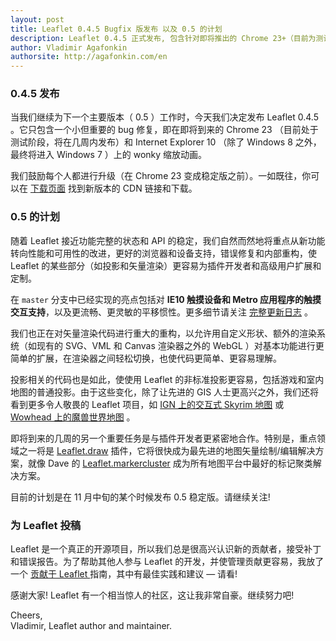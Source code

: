 ```yaml
---
layout: post
title: Leaflet 0.4.5 Bugfix 版发布 以及 0.5 的计划
description: Leaflet 0.4.5 正式发布, 包含针对即将推出的 Chrome 23+（目前为测试版）和 IE10 的小而重要的缩放动画错误修复。未来 0.5 版本的开发工作仍在继续
author: Vladimir Agafonkin
authorsite: http://agafonkin.com/en
---
```


### 0.4.5 发布

当我们继续为下一个主要版本（ 0.5 ）工作时，今天我们决定发布 Leaflet 0.4.5 。它只包含一个小但重要的 bug 修复，即在即将到来的 Chrome 23 （目前处于测试阶段，将在几周内发布）和 Internet Explorer 10 （除了 Windows 8 之外，最终将进入 Windows 7 ）上的 wonky 缩放动画。

我们鼓励每个人都进行升级（在 Chrome 23 变成稳定版之前）。一如既往，你可以在 [下载页面](.../.../.../download.html) 找到新版本的 CDN 链接和下载。

### 0.5 的计划

随着 Leaflet 接近功能完整的状态和 API 的稳定，我们自然而然地将重点从新功能转向性能和可用性的改进，更好的浏览器和设备支持，错误修复和内部重构，使 Leaflet 的某些部分（如投影和矢量渲染）更容易为插件开发者和高级用户扩展和定制。

在 `master` 分支中已经实现的亮点包括对 **IE10 触摸设备和 Metro 应用程序的触摸交互支持**，以及更流畅、更灵敏的平移惯性。更多细节请关注 [完整更新日志](https://github.com/Leaflet/Leaflet/blob/master/CHANGELOG.md) 。

我们也正在对矢量渲染代码进行重大的重构，以允许用自定义形状、额外的渲染系统（如现有的 SVG、VML 和 Canvas 渲染器之外的 WebGL ）对基本功能进行更简单的扩展，在渲染器之间轻松切换，也使代码更简单、更容易理解。

投影相关的代码也是如此，使使用 Leaflet 的非标准投影更容易，包括游戏和室内地图的普通投影。由于这些变化，除了让先进的 GIS 人士更高兴之外，我们还将看到更多令人敬畏的 Leaflet 项目，如 [ IGN 上的交互式 Skyrim 地图](http://www.ign.com/wikis/the-elder-scrolls-5-skyrim/interactive-maps/Skyrim) 或 [ Wowhead 上的魔兽世界地图](http://www.wowhead.com/map) 。

即将到来的几周的另一个重要任务是与插件开发者更紧密地合作。特别是，重点领域之一将是 [Leaflet.draw](https://github.com/jacobtoye/Leaflet.draw) 插件，它将很快成为最先进的地图矢量绘制/编辑解决方案，就像 Dave 的 [Leaflet.markercluster](https://github.com/danzel/Leaflet.markercluster) 成为所有地图平台中最好的标记聚类解决方案。

目前的计划是在 11 月中旬的某个时候发布 0.5 稳定版。请继续关注!

### 为 Leaflet 投稿

Leaflet 是一个真正的开源项目，所以我们总是很高兴认识新的贡献者，接受补丁和错误报告。为了帮助其他人参与 Leaflet 的开发，并使管理贡献更容易，我放了一个 [贡献于 Leaflet ](https://github.com/Leaflet/Leaflet/blob/master/CONTRIBUTING.md) 指南，其中有最佳实践和建议 &mdash; 请看!

感谢大家! Leaflet 有一个相当惊人的社区，这让我非常自豪。继续努力吧!

Cheers,<br />
Vladimir, Leaflet author and maintainer.
